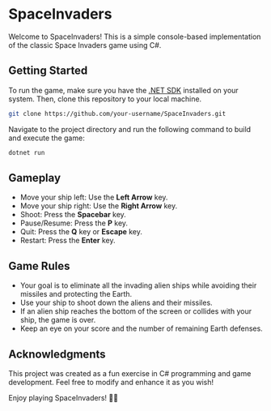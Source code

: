 # SpaceInvaders

Welcome to SpaceInvaders! This is a simple console-based implementation of the classic Space Invaders game using C#.

## Getting Started

To run the game, make sure you have the [.NET SDK](https://dotnet.microsoft.com/download) installed on your system. Then, clone this repository to your local machine.

```bash
git clone https://github.com/your-username/SpaceInvaders.git
```

Navigate to the project directory and run the following command to build and execute the game:

```bash
dotnet run
```


## Gameplay

- Move your ship left: Use the **Left Arrow** key.
- Move your ship right: Use the **Right Arrow** key.
- Shoot: Press the **Spacebar** key.
- Pause/Resume: Press the **P** key.
- Quit: Press the **Q** key or **Escape** key.
- Restart: Press the **Enter** key.

## Game Rules

- Your goal is to eliminate all the invading alien ships while avoiding their missiles and protecting the Earth.
- Use your ship to shoot down the aliens and their missiles.
- If an alien ship reaches the bottom of the screen or collides with your ship, the game is over.
- Keep an eye on your score and the number of remaining Earth defenses.

## Acknowledgments

This project was created as a fun exercise in C# programming and game development. Feel free to modify and enhance it as you wish!

Enjoy playing SpaceInvaders! 🚀👾
